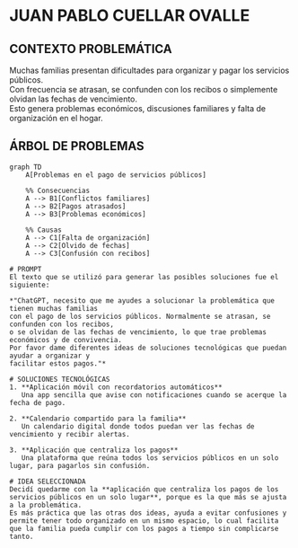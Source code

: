 # JUAN PABLO CUELLAR OVALLE

## CONTEXTO PROBLEMÁTICA
Muchas familias presentan dificultades para organizar y pagar los servicios públicos.  
Con frecuencia se atrasan, se confunden con los recibos o simplemente olvidan las fechas de vencimiento.  
Esto genera problemas económicos, discusiones familiares y falta de organización en el hogar.  

## ÁRBOL DE PROBLEMAS
```mermaid
graph TD
    A[Problemas en el pago de servicios públicos]

    %% Consecuencias
    A --> B1[Conflictos familiares]
    A --> B2[Pagos atrasados]
    A --> B3[Problemas económicos]

    %% Causas
    A --> C1[Falta de organización]
    A --> C2[Olvido de fechas]
    A --> C3[Confusión con recibos]

# PROMPT
El texto que se utilizó para generar las posibles soluciones fue el siguiente:

*"ChatGPT, necesito que me ayudes a solucionar la problemática que tienen muchas familias
con el pago de los servicios públicos. Normalmente se atrasan, se confunden con los recibos,
o se olvidan de las fechas de vencimiento, lo que trae problemas económicos y de convivencia.
Por favor dame diferentes ideas de soluciones tecnológicas que puedan ayudar a organizar y
facilitar estos pagos."*

# SOLUCIONES TECNOLÓGICAS
1. **Aplicación móvil con recordatorios automáticos**  
   Una app sencilla que avise con notificaciones cuando se acerque la fecha de pago.  

2. **Calendario compartido para la familia**  
   Un calendario digital donde todos puedan ver las fechas de vencimiento y recibir alertas.  

3. **Aplicación que centraliza los pagos**  
   Una plataforma que reúna todos los servicios públicos en un solo lugar, para pagarlos sin confusión.  

# IDEA SELECCIONADA
Decidí quedarme con la **aplicación que centraliza los pagos de los servicios públicos en un solo lugar**, porque es la que más se ajusta a la problemática.  
Es más práctica que las otras dos ideas, ayuda a evitar confusiones y permite tener todo organizado en un mismo espacio, lo cual facilita que la familia pueda cumplir con los pagos a tiempo sin complicarse tanto.


